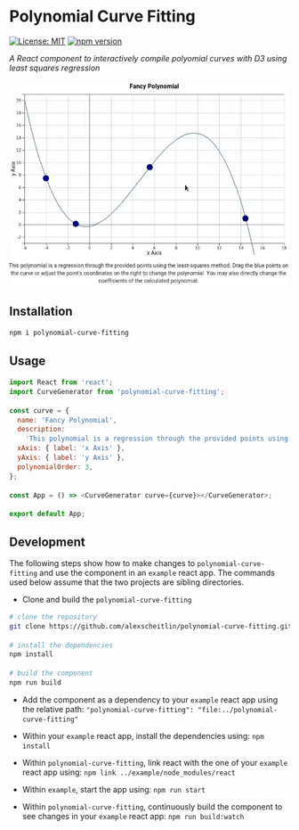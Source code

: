 # Polynomial Curve Fitting

[![License: MIT](https://img.shields.io/badge/License-MIT-blue.svg)](https://opensource.org/licenses/MIT)
[![npm version](https://img.shields.io/npm/v/polynomial-curve-fitting.svg?style=flat)](https://www.npmjs.com/package/polynomial-curve-fitting)

_A React component to interactively compile polyomial curves with D3 using least squares regression_

![Preview](./assets/preview.gif)

## Installation

```bash
npm i polynomial-curve-fitting
```

## Usage

```javascript
import React from 'react';
import CurveGenerator from 'polynomial-curve-fitting';

const curve = {
  name: 'Fancy Polynomial',
  description:
    'This polynomial is a regression through the provided points using the least-squares method.',
  xAxis: { label: 'x Axis' },
  yAxis: { label: 'y Axis' },
  polynomialOrder: 3,
};

const App = () => <CurveGenerator curve={curve}></CurveGenerator>;

export default App;
```

## Development

The following steps show how to make changes to `polynomial-curve-fitting` and use the component in an `example` react app. The commands used below assume that the two projects are sibling directories.

- Clone and build the `polynomial-curve-fitting`

```bash
# clone the repository
git clone https://github.com/alexscheitlin/polynomial-curve-fitting.git && cd polynomial-curve-fitting

# install the dependencies
npm install

# build the component
npm run build
```

- Add the component as a dependency to your `example` react app using the relative path: `"polynomial-curve-fitting": "file:../polynomial-curve-fitting"`

- Within your `example` react app, install the dependencies using: `npm install`

- Within `polynomial-curve-fitting`, link react with the one of your `example` react app using: `npm link ../example/node_modules/react`

- Within `example`, start the app using: `npm run start`

- Within `polynomial-curve-fitting`, continuously build the component to see changes in your `example` react app: `npm run build:watch`

